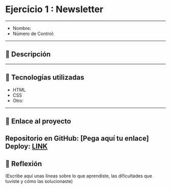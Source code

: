 # Ejercicio 1 : Newsletter

---

- Nombre: 
- Número de Control:

---

## 📌 Descripción



---

## 🚀 Tecnologías utilizadas
- HTML  
- CSS  
- Otro: 

---

## 🔗 Enlace al proyecto
Repositorio en GitHub: [Pega aquí tu enlace]  
Deploy: [LINK](http://yomidev.github.io/newsletter/)
---

## 📝 Reflexión
(Escribe aquí unas líneas sobre lo que aprendiste, las dificultades que tuviste y cómo las solucionaste)
